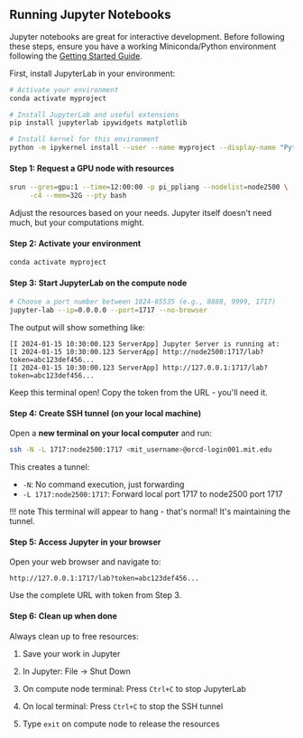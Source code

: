 ## Running Jupyter Notebooks

Jupyter notebooks are great for interactive development. Before following these steps, ensure you have a working Miniconda/Python environment following the [Getting Started Guide](/engaging/getting_started).

First, install JupyterLab in your environment:

```bash
# Activate your environment
conda activate myproject

# Install JupyterLab and useful extensions
pip install jupyterlab ipywidgets matplotlib

# Install kernel for this environment
python -m ipykernel install --user --name myproject --display-name "Python (myproject)"
```

#### Step 1: Request a GPU node with resources

```bash
srun --gres=gpu:1 --time=12:00:00 -p pi_ppliang --nodelist=node2500 \
     -c4 --mem=32G --pty bash
```

Adjust the resources based on your needs. Jupyter itself doesn't need much, but your computations might.

#### Step 2: Activate your environment

```bash
conda activate myproject
```

#### Step 3: Start JupyterLab on the compute node

```bash
# Choose a port number between 1024-65535 (e.g., 8888, 9999, 1717)
jupyter-lab --ip=0.0.0.0 --port=1717 --no-browser
```

The output will show something like:
```
[I 2024-01-15 10:30:00.123 ServerApp] Jupyter Server is running at:
[I 2024-01-15 10:30:00.123 ServerApp] http://node2500:1717/lab?token=abc123def456...
[I 2024-01-15 10:30:00.123 ServerApp] http://127.0.0.1:1717/lab?token=abc123def456...
```

Keep this terminal open! Copy the token from the URL - you'll need it.

#### Step 4: Create SSH tunnel (on your local machine)

Open a **new terminal on your local computer** and run:

```bash
ssh -N -L 1717:node2500:1717 <mit_username>@orcd-login001.mit.edu
```

This creates a tunnel:
- `-N`: No command execution, just forwarding
- `-L 1717:node2500:1717`: Forward local port 1717 to node2500 port 1717

!!! note
    This terminal will appear to hang - that's normal! It's maintaining the tunnel.

#### Step 5: Access Jupyter in your browser

Open your web browser and navigate to:
```
http://127.0.0.1:1717/lab?token=abc123def456...
```

Use the complete URL with token from Step 3.

#### Step 6: Clean up when done

Always clean up to free resources:

1. Save your work in Jupyter

2. In Jupyter: File → Shut Down

3. On compute node terminal: Press `Ctrl+C` to stop JupyterLab

4. On local terminal: Press `Ctrl+C` to stop the SSH tunnel

5. Type `exit` on compute node to release the resources
